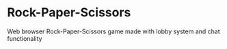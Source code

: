 # Rock-Paper-Scissors
Web browser Rock-Paper-Scissors game made with lobby system and chat functionality  
